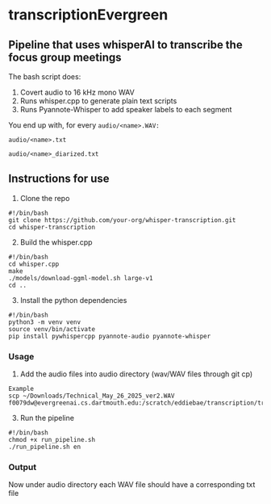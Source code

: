 # transcriptionEvergreen
## Pipeline that uses whisperAI to transcribe the focus group meetings 
The bash script does: 
1. Covert audio to 16 kHz mono WAV
2. Runs whisper.cpp to generate plain text scripts
3. Runs Pyannote-Whisper to add speaker labels to each segment

You end up with, for every `audio/<name>.WAV:`

`audio/<name>.txt`

`audio/<name>_diarized.txt`

## Instructions for use
1. Clone the repo
```
#!/bin/bash
git clone https://github.com/your-org/whisper-transcription.git
cd whisper-transcription
```
2. Build the whisper.cpp
```
#!/bin/bash
cd whisper.cpp
make
./models/download-ggml-model.sh large-v1
cd ..
```

3. Install the python dependencies
```
#!/bin/bash
python3 -m venv venv
source venv/bin/activate
pip install pywhispercpp pyannote-audio pyannote-whisper
```

### Usage
1. Add the audio files into audio directory (wav/WAV files through git cp)
```
Example
scp ~/Downloads/Technical_May_26_2025_ver2.WAV f0079dw@evergreenai.cs.dartmouth.edu:/scratch/eddiebae/transcription/transcriptionEvergreen/audio/
```
3. Run the pipeline
```
#!/bin/bash
chmod +x run_pipeline.sh
./run_pipeline.sh en
```

### Output
Now under audio directory each WAV file should have a corresponding txt file
